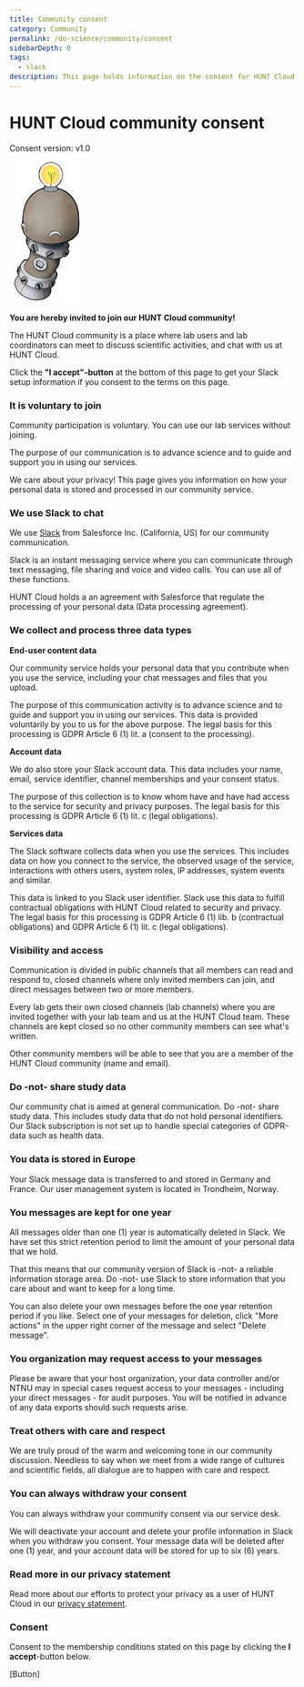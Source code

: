```yaml
---
title: Community consent
category: Community
permalink: /do-science/community/consent
sidebarDepth: 0
tags: 
  - slack
description: This page holds information on the consent for HUNT Cloud's user community.
---
```


<!-- 

  This page is autogenerated to ensure 
  updated version control of the consent. 
  
  Do not add text here. The original file
  is in governance/privacy/community-consent
  as hcc-doc127 

-->


# HUNT Cloud community consent

Consent version: v1.0

!["Robot smiling"](./images/hunt-cloud_robot_happy_250.jpg)



**You are hereby invited to join our HUNT Cloud community!** 

The HUNT Cloud community is a place where lab users and lab coordinators can meet to discuss scientific activities, and chat with us at HUNT Cloud.

Click the **"I accept"-button** at the bottom of this page to get your Slack setup information if you consent to the terms on this page. 

### It is voluntary to join 

Community participation is voluntary. You can use our lab services without joining.

The purpose of our communication is to advance science and to guide and support you in using our services. 

We care about your privacy! This page gives you information on how your personal data is stored and processed in our community service.

### We use Slack to chat

We use [Slack](https://slack.com/) from Salesforce Inc. (California, US) for our community communication. 

Slack is an instant messaging service where you can communicate through text messaging, file sharing and voice and video calls. You can use all of these functions.

HUNT Cloud holds a an agreement with Salesforce that regulate the processing of your personal data (Data processing agreement).


### We collect and process three data types

**End-user content data**


Our community service holds your personal data that you contribute when you use the service, including your chat messages and files that you upload.

The purpose of this communication activity is to advance science and to guide and support you in using our services. This data is provided voluntarily by you to us for the above purpose. The legal basis for this processing is GDPR Article 6 (1) lit. a (consent to the processing). 

**Account data**

We do also store your Slack account data. This data includes your name, email, service identifier, channel memberships and your consent status. 

The purpose of this collection is to know whom have and have had access to the service for security and privacy purposes. The legal basis for this processing is GDPR Article 6 (1) lit. c (legal obligations). 

**Services data**

The Slack software collects data when you use the services. This includes data on how you connect to the service, the observed usage of the service, interactions with others users, system roles, IP addresses, system events and similar. 

This data is linked to you Slack user identifier. Slack use this data to fulfill contractual obligations with HUNT Cloud related to security and privacy. The legal basis for this processing is GDPR Article 6 (1) lib. b (contractual obligations) and GDPR Article 6 (1) lit. c (legal obligations).


### Visibility and access

Communication is divided in public channels that all members can read and respond to, closed channels where only invited members can join, and direct messages between two or more members.

Every lab gets their own closed channels (lab channels) where you are invited together with your lab team and us at the HUNT Cloud team. These channels are kept closed so no other community members can see what's written.

Other community members will be able to see that you are a member of the HUNT Cloud community (name and email). 

### Do -not- share study data

Our community chat is aimed at general communication. Do -not- share study data. This includes study data that do not hold personal identifiers. Our Slack subscription is not set up to handle special categories of GDPR-data such as health data.

### You data is stored in Europe

Your Slack message data is transferred to and stored in Germany and France. Our user management system is located in Trondheim, Norway.

### You messages are kept for one year

All messages older than one (1) year is automatically deleted in Slack. We have set this strict retention period to limit the amount of your personal data that we hold. 

That this means that our community version of Slack is -not- a reliable information storage area. Do -not- use Slack to store information that you care about and want to keep for a long time.

You can also delete your own messages before the one year retention period if you like. Select one of your messages for deletion, click "More actions" in the upper right corner of the message and select "Delete message". 

### You organization may request access to your messages

Please be aware that your host organization, your data controller and/or NTNU may in special cases request access to your messages - including your direct messages - for audit purposes. You will be notified in advance of any data exports should such requests arise.

### Treat others with care and respect

We are truly proud of the warm and welcoming tone in our community discussion. Needless to say when we meet from a wide range of cultures and scientific fields, all dialogue are to happen with care and respect.

### You can always withdraw your consent

You can always withdraw your community consent via our service desk. 

We will deactivate your account and delete your profile information in Slack when you withdraw you consent. Your message data will be deleted after one (1) year, and your account data will be stored for up to six (6) years.

### Read more in our privacy statement

Read more about our efforts to protect your privacy as a user of HUNT Cloud in our [privacy statement](/do-science/privacy-statement/). 

### Consent

Consent to the membership conditions stated on this page by clicking the **I accept**-button below. 

[Button]



